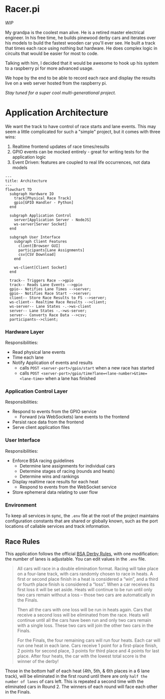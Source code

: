 # Racer.pi

_WIP_

My grandpa is the coolest man alive. He is a retired master electrical engineer. In his free time, he builds pinewood derby cars and iterates over his models to build the fastest wooden car you'll ever see. He built a track that times each race using nothing but hardware. He does complex logic in circuits that would be easier for most to code.

Talking with him, I decided that it would be awesome to hook up his system to a raspberry pi for more advanced usage.

We hope by the end to be able to record each race and display the results live on a web server hosted from the raspberry pi.

_Stay tuned for a super cool multi-generational project._


# Application Architecture

We want the track to have control of race starts and lane events. This may seem a little complicated for such a "simple" project, but it comes with three wins:
1. Realtime frontend updates of race times/results
2. GPIO events can be mocked entirely - great for writing tests for the application logic
3. Event Driven: features are coupled to real life occurrences, not data models

<!-- Please view this maarkup with a Mermaid renderer (built into GitHub, or with VS Code + Mermaid Preview extentsion) -->

```mermaid
---
title: Architecture
---
flowchart TD
  subgraph Hardware IO
    track[Physical Race Track]
    gpio[GPIO Handler - Python]
  end

  subgraph Application Control
    server[Application Server - NodeJS]
    ws-server[Server Socket]
  end

  subgraph User Interface
    subgraph Client Features
      client[Browser GUI]
      participants[Lane Assignments]
      csv[CSV Download]
    end

    ws-client[Client Socket]
  end

  track-- Triggers Race -->gpio
  track-- Reads Lane Events -->gpio
  gpio-- Notifies Lane Times -->server;
  gpio-- Notifies Race Start -->server;
  client-- Store Race Results to FS -->server;
  ws-client-- Realtime Race Results -->client;
  ws-server-- Lane States -.->ws-client
  server-- Lane States -.->ws-server;
  server-- Converts Race Data -->csv;
  participants-->client;
```

### Hardware Layer
Responsibilities:
- Read physical lane events
- Time each lane
- Notify Application of events and results
  - calls `POST <server-port>/gpio/start` when a new race has started
  - calls `POST <server-port>/gpio/time?lane=<lane-number>&time=<lane-time>` when a lane has finished

### Application Control Layer
Responsibilities:
- Respond to events from the GPIO service
  - Forward (via WebSockets) lane events to the frontend
- Persist race data from the frontend
- Serve client application files

### User Interface
Responsibilities:
- Enforce BSA racing guidelines
  - Determine lane assignments for individual cars
  - Determine stages of racing (rounds and heats) 
  - Determine wins and rankings
- Display realtime race results for each heat
  - Respond to events from the WebSocket service
- Store ephemeral data relating to user flow


### Environment
To keep all services in sync, the `.env` file at the root of the project maintains configuration constants that are shared or globally known, such as the port locations of callable services and track information.

## Race Rules

This application follows the official [BSA Derby Rules](https://scoutingevent.com/Download/16069695/OR/2021_Monon_Pinewood_Derby_Rules.pdf), with one modification: the number of lanes is adjustable. You can edit values in the `.env` file.

> All cars will race in a double elimination format. Racing will take place on a four-lane track, with cars randomly chosen to race in heats. A first or second place finish in a heat is considered a “win”, and a third or fourth place finish is considered a “loss”. When a car receives its first loss it will be set aside. Heats will continue to be run until only two cars remain without a loss – those two cars are automatically in the Finals.
>
> Then all the cars with one loss will be run in heats again. Cars that receive a second
loss will be eliminated from the race. Heats will continue until all the cars have been run
and only two cars remain with a single loss. These two cars will join the other two cars
in the Finals.
> 
> For the Finals, the four remaining cars will run four heats. Each car will run one heat in
each lane. Cars receive 1 point for a first-place finish, 2 points for second place, 3
points for third place and 4 points for last place. After four heats, the car with the lowest
total score is the winner of the derby!

Those in the bottom half of each heat (4th, 5th, & 6th places in a 6 lane track), will be eliminated in the first round until there are only `half the number of lanes` of cars left. This is repeated a second time with the eliminated cars in Round 2. The winners of each round will face each other in the Finals.
